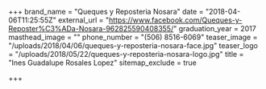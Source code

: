 +++
brand_name = "Queques y Reposteria Nosara"
date = "2018-04-06T11:25:55Z"
external_url = "https://www.facebook.com/Queques-y-Reposter%C3%ADa-Nosara-962825590408355/"
graduation_year = 2017
masthead_image = ""
phone_number = "(506) 8516-6069"
teaser_image = "/uploads/2018/04/06/queques-y-reposteria-nosara-face.jpg"
teaser_logo = "/uploads/2018/05/22/queques-y-reposteria-nosara-logo.jpg"
title = "Ines Guadalupe Rosales Lopez"
sitemap_exclude = true

+++
